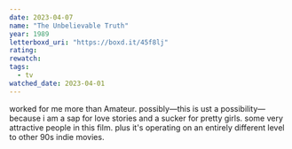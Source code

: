 ```yaml
---
date: 2023-04-07
name: "The Unbelievable Truth"
year: 1989
letterboxd_uri: "https://boxd.it/45f8lj"
rating: 
rewatch: 
tags:
  - tv
watched_date: 2023-04-01
---
```


worked for me more than Amateur. possibly—this is ust a possibility—because i am a sap for love stories and a sucker for pretty girls. some very attractive people in this film. plus it's operating on an entirely different level to other 90s indie movies.
